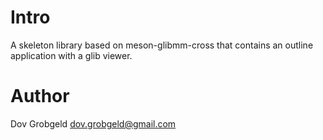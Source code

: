 # Intro

A skeleton library based on meson-glibmm-cross that contains an outline application with a glib viewer.

# Author

Dov Grobgeld <dov.grobgeld@gmail.com>
